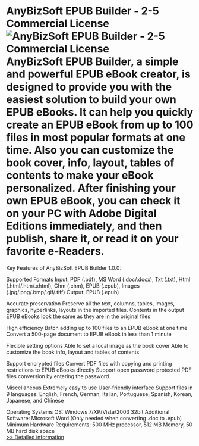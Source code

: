 # AnyBizSoft EPUB Builder - 2-5 Commercial License<br />![AnyBizSoft EPUB Builder - 2-5 Commercial License](https://mycommerce.akamaized.net/api/pimages/P300952846/BIG/300952846.PNG)<br />AnyBizSoft EPUB Builder, a simple and powerful EPUB eBook creator, is designed to provide you with the easiest solution to build your own EPUB eBooks. It can help you quickly create an EPUB eBook from up to 100 files in most popular formats at one time. Also you can customize the book cover, info, layout, tables of contents to make your eBook personalized. After finishing your own EPUB eBook, you can check it on your PC with Adobe Digital Editions immediately, and then publish, share it, or read it on your favorite e-Readers.

Key Features of AnyBizSoft EPUB Builder 1.0.0:

Supported Formats
Input: PDF (.pdf), MS Word (.doc/.docx), Txt (.txt), Html (.html/.htm/.xhtml), Chm (.chm), EPUB (.epub), Images (.jpg/.png/.bmp/.gif/.tiff)
Output: EPUB (.epub)

Accurate preservation
Preserve all the text, columns, tables, images, graphics, hyperlinks, layouts in the imported files. Contents in the output EPUB eBooks look the same as they are in the original files

High efficiency
Batch adding up to 100 files to an EPUB eBook at one time
Convert a 500-page document to EPUB eBook in less than 1 minute

Flexible setting options
Able to set a local image as the book cover
Able to customize the book info, layout and tables of contents

Support encrypted files
Convert PDF files with copying and printing restrictions to EPUB eBooks directly Support open password protected PDF files conversion by entering the password

Miscellaneous
Extremely easy to use
User-friendly interface
Support files in 9 languages: English, French, German, Italian, Portuguese, Spanish, Korean, Japanese, and Chinese

Operating Systems
OS: Windows 7/XP/Vista/2003 32bit
Additional Software: Microsoft Word (Only needed when converting .doc to .epub)
Minimum Hardware Requirements: 500 MHz processor, 512 MB Memory, 50 MB hard disk space<br />[>> Detailed information](https://secure.shareit.com/shareit/product.html?productid=300952846&affiliateid=200057808)